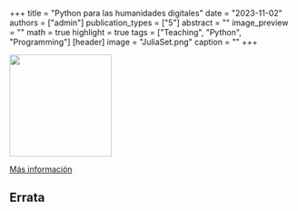 +++
title = "Python para las humanidades digitales"
date = "2023-11-02"
authors = ["admin"]
publication_types = ["5"]
abstract = ""
image_preview = ""
math = true
highlight = true
tags = ["Teaching", "Python", "Programming"]
[header]
image = "JuliaSet.png"
caption = ""
+++

<img src="https://simehbucket.s3.amazonaws.com/images/67b6592f0d1a969ddca933f67bc1ebd9-medium.jpg"  width="180"/>

[Más información](https://www.ecoeediciones.com/)

## Errata



